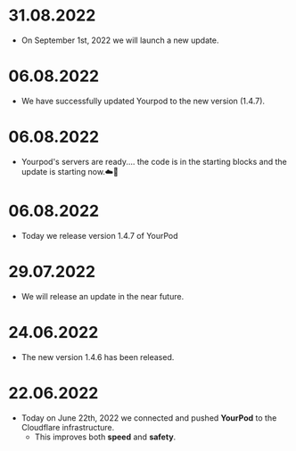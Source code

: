 # 31.08.2022
 - On September 1st, 2022 we will launch a new update.

# 06.08.2022
 - We have successfully updated Yourpod to the new version (1.4.7).

# 06.08.2022
 - Yourpod's servers are ready.... the code is in the starting blocks and the update is starting now.☁️🚀

# 06.08.2022
 - Today we release version 1.4.7 of YourPod

# 29.07.2022
 - We will release an update in the near future.

# 24.06.2022 
 - The new version 1.4.6 has been released.

# 22.06.2022
  - Today on June 22th, 2022 we connected and pushed **YourPod** to the Cloudflare infrastructure.
     - This improves both **speed** and **safety**.
